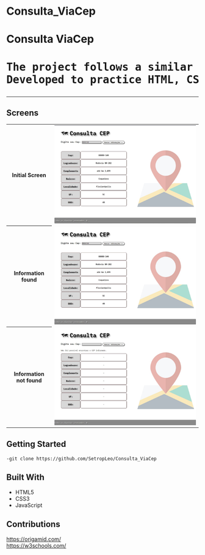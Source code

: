 # Consulta_ViaCep
<h1>Consulta ViaCep<h1>

<pre>
The project follows a similar line to Correios Busca CEP. 
Developed to practice HTML, CSS, JavaScript and your requests using Fetch.
</pre>
<hr>

<h2>Screens</h2>
<table>
<tr>
<th>Initial Screen</th>
<td><img src="./imgs/Screen-Clear.jpg"/></td>
</tr>
<tr>
<th>Information found</th>
<td><img src="./imgs/Screen-Info.jpg"/></td>
</tr>
<tr>
<th>Information not found</th>
<td><img src="./imgs/Screen-Info-Not.jpg"/></td>
</tr>
</table>

<h2>Getting Started</h2>
<pre>
<code>-git clone https://github.com/SetropLeo/Consulta_ViaCep</code>
</pre>

<h2>Built With</h2>
<ul>
<li>HTML5</li>
<li>CSS3</li>
<li>JavaScript</li>
</ul>

<h2>Contributions</h2>
<a href="Origamid">https://origamid.com/</a>
<br>
<a href="W3Schools">https://w3schools.com/</a> 
